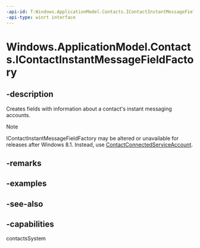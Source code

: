 ```yaml
---
-api-id: T:Windows.ApplicationModel.Contacts.IContactInstantMessageFieldFactory
-api-type: winrt interface
---
```


<!-- Interface syntax.
public interface IContactInstantMessageFieldFactory : 
-->

# Windows.ApplicationModel.Contacts.IContactInstantMessageFieldFactory

## -description

Creates fields with information about a contact's instant messaging accounts.

> [!NOTE]
> IContactInstantMessageFieldFactory may be altered or unavailable for releases after Windows 8.1. Instead, use [ContactConnectedServiceAccount](contactconnectedserviceaccount.md).

## -remarks

## -examples

## -see-also
## -capabilities
contactsSystem
